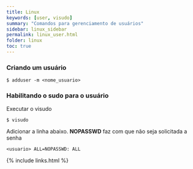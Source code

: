 ```yaml
---
title: Linux
keywords: [user, visudo]
summary: "Comandos para gerenciamento de usuários"
sidebar: linux_sidebar
permalink: linux_user.html
folder: linux
toc: true
---
```



### Criando um usuário

```shell
$ adduser -m <nome_usuario>
```

### Habilitando o sudo para o usuário

Executar o visudo

```shell
$ visudo
```
Adicionar a linha abaixo. **NOPASSWD**  faz com que não seja solicitada a senha

```
<usuario> ALL=NOPASSWD: ALL
```

{% include links.html %}
